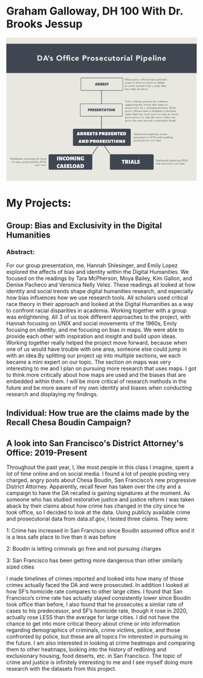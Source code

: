 # Graham Galloway, DH 100 With Dr. Brooks Jessup

![Image of DA Pipeline](https://github.com/Grahambert/DH-101/blob/main/Images/DA_Pipeline.png)


# My Projects:
## Group: Bias and Exclusivity in the Digital Humanities
### Abstract:

  For our group presentation, me, Hannah Shlesinger, and Emily Lopez explored the affects of bias and identity within the Digital Humanities. We focused on the readings by Tara McPherson, Moya Bailey, Kim Gallon, and Denise Pacheco and Veronica Nelly Velez. These readings all looked at how identity and social trends shape digital humanities research, and especially how bias influences how we use research tools. All scholars used critical race theory in their approach and looked at the Digital Humanities as a way to confront racial disparities in academia. Working together with a group was enlightening. All 3 of us took different approaches to the project, with Hannah focusing on UNIX and social movements of the 1960s, Emily focusing on identity, and me focusing on bias in maps. We were able to provide each other with inspiration and insight and build upon ideas. Working together really helped the project move forward, because when one of us would have trouble with one area, someone else could jump in with an idea.By splitting our project up into multiple sections, we each became a mini expert on our topic. The section on maps was very interesting to me and I plan on pursuing more research that uses maps. I got to think more critically about how maps are used and the biases that are embedded within them. I will be more critical of research methods in the future and be more aware of my own identity and biases when conducting research and displaying my findings.

## Individual: How true are the claims made by the Recall Chesa Boudin Campaign?
## A look into San Francisco's District Attorney's Office: 2019-Present

Throughout the past year, I, like most people in this class I imagine, spent a lot of time online and on social media. I found a lot of people posting very charged, angry posts about Chesa Boudin, San Francisco’s new progressive District Attorney. Apparently, recall fever has taken over the city and a campaign to have the DA recalled is gaining signatures at the moment. As someone who has studied restorative justice and justice reform I was taken aback by their claims about how crime has changed in the city since he took office, so I decided to look at the data. Using publicly available crime and prosecutorial data from data.sf.gov, I tested three claims. They were: 

1: Crime has increased in San Francisco since Boudin assumed office and it is a less safe place to live than it was before

2: Boudin is letting criminals go free and not pursuing charges

3: San Francisco has been getting more dangerous than other similarly sized cities

I made timelines of crimes reported and looked into how many of those crimes actually faced the DA and were prosecuted. In addition I looked at how SF’s homicide rate compares to other large cities. I found that San Francisco’s crime rate has actually stayed consistently lower since Boudin took office than before, I also found that he prosecutes a similar rate of cases to his predecessor, and SF’s homicide rate, though it rose in 2020, actually rose LESS than the average for large cities. I did not have the chance to get into more critical theory about crime or into information regarding demographics of criminals, crime victims, police, and those confronted by police, but these are all topics I’m interested in pursuing in the future. I am also interested in looking at crime heatmaps and comparing them to other heatmaps, looking into the history of redlining and exclusionary housing, food deserts, etc. in San Francisco. The topic of crime and justice is infinitely interesting to me and I see myself doing more research with the datasets from this project.

